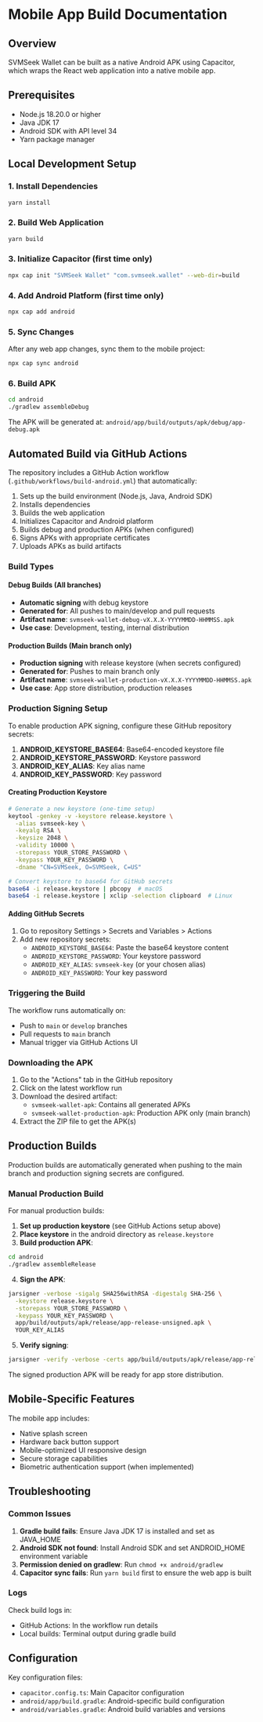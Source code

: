 # Mobile App Build Documentation

## Overview

SVMSeek Wallet can be built as a native Android APK using Capacitor, which wraps the React web application into a native mobile app.

## Prerequisites

- Node.js 18.20.0 or higher
- Java JDK 17
- Android SDK with API level 34
- Yarn package manager

## Local Development Setup

### 1. Install Dependencies

```bash
yarn install
```

### 2. Build Web Application

```bash
yarn build
```

### 3. Initialize Capacitor (first time only)

```bash
npx cap init "SVMSeek Wallet" "com.svmseek.wallet" --web-dir=build
```

### 4. Add Android Platform (first time only)

```bash
npx cap add android
```

### 5. Sync Changes

After any web app changes, sync them to the mobile project:

```bash
npx cap sync android
```

### 6. Build APK

```bash
cd android
./gradlew assembleDebug
```

The APK will be generated at: `android/app/build/outputs/apk/debug/app-debug.apk`

## Automated Build via GitHub Actions

The repository includes a GitHub Action workflow (`.github/workflows/build-android.yml`) that automatically:

1. Sets up the build environment (Node.js, Java, Android SDK)
2. Installs dependencies
3. Builds the web application
4. Initializes Capacitor and Android platform
5. Builds debug and production APKs (when configured)
6. Signs APKs with appropriate certificates
7. Uploads APKs as build artifacts

### Build Types

#### Debug Builds (All branches)
- **Automatic signing** with debug keystore
- **Generated for**: All pushes to main/develop and pull requests
- **Artifact name**: `svmseek-wallet-debug-vX.X.X-YYYYMMDD-HHMMSS.apk`
- **Use case**: Development, testing, internal distribution

#### Production Builds (Main branch only)
- **Production signing** with release keystore (when secrets configured)
- **Generated for**: Pushes to main branch only
- **Artifact name**: `svmseek-wallet-production-vX.X.X-YYYYMMDD-HHMMSS.apk`
- **Use case**: App store distribution, production releases

### Production Signing Setup

To enable production APK signing, configure these GitHub repository secrets:

1. **ANDROID_KEYSTORE_BASE64**: Base64-encoded keystore file
2. **ANDROID_KEYSTORE_PASSWORD**: Keystore password
3. **ANDROID_KEY_ALIAS**: Key alias name
4. **ANDROID_KEY_PASSWORD**: Key password

#### Creating Production Keystore

```bash
# Generate a new keystore (one-time setup)
keytool -genkey -v -keystore release.keystore \
  -alias svmseek-key \
  -keyalg RSA \
  -keysize 2048 \
  -validity 10000 \
  -storepass YOUR_STORE_PASSWORD \
  -keypass YOUR_KEY_PASSWORD \
  -dname "CN=SVMSeek, O=SVMSeek, C=US"

# Convert keystore to base64 for GitHub secrets
base64 -i release.keystore | pbcopy  # macOS
base64 -i release.keystore | xclip -selection clipboard  # Linux
```

#### Adding GitHub Secrets

1. Go to repository Settings > Secrets and Variables > Actions
2. Add new repository secrets:
   - `ANDROID_KEYSTORE_BASE64`: Paste the base64 keystore content
   - `ANDROID_KEYSTORE_PASSWORD`: Your keystore password
   - `ANDROID_KEY_ALIAS`: `svmseek-key` (or your chosen alias)
   - `ANDROID_KEY_PASSWORD`: Your key password

### Triggering the Build

The workflow runs automatically on:
- Push to `main` or `develop` branches
- Pull requests to `main` branch
- Manual trigger via GitHub Actions UI

### Downloading the APK

1. Go to the "Actions" tab in the GitHub repository
2. Click on the latest workflow run
3. Download the desired artifact:
   - `svmseek-wallet-apk`: Contains all generated APKs
   - `svmseek-wallet-production-apk`: Production APK only (main branch)
4. Extract the ZIP file to get the APK(s)

## Production Builds

Production builds are automatically generated when pushing to the main branch and production signing secrets are configured.

### Manual Production Build

For manual production builds:

1. **Set up production keystore** (see GitHub Actions setup above)
2. **Place keystore** in the android directory as `release.keystore`
3. **Build production APK**:

```bash
cd android
./gradlew assembleRelease
```

4. **Sign the APK**:

```bash
jarsigner -verbose -sigalg SHA256withRSA -digestalg SHA-256 \
  -keystore release.keystore \
  -storepass YOUR_STORE_PASSWORD \
  -keypass YOUR_KEY_PASSWORD \
  app/build/outputs/apk/release/app-release-unsigned.apk \
  YOUR_KEY_ALIAS
```

5. **Verify signing**:

```bash
jarsigner -verify -verbose -certs app/build/outputs/apk/release/app-release-unsigned.apk
```

The signed production APK will be ready for app store distribution.

## Mobile-Specific Features

The mobile app includes:
- Native splash screen
- Hardware back button support
- Mobile-optimized UI responsive design
- Secure storage capabilities
- Biometric authentication support (when implemented)

## Troubleshooting

### Common Issues

1. **Gradle build fails**: Ensure Java JDK 17 is installed and set as JAVA_HOME
2. **Android SDK not found**: Install Android SDK and set ANDROID_HOME environment variable
3. **Permission denied on gradlew**: Run `chmod +x android/gradlew`
4. **Capacitor sync fails**: Run `yarn build` first to ensure the web app is built

### Logs

Check build logs in:
- GitHub Actions: In the workflow run details
- Local builds: Terminal output during gradle build

## Configuration

Key configuration files:
- `capacitor.config.ts`: Main Capacitor configuration
- `android/app/build.gradle`: Android-specific build configuration
- `android/variables.gradle`: Android build variables and versions